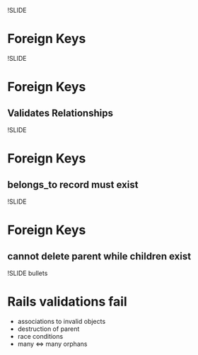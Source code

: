 !SLIDE
# Foreign Keys

!SLIDE
# Foreign Keys
## Validates Relationships

!SLIDE
# Foreign Keys
## belongs_to record must exist

!SLIDE
# Foreign Keys
## cannot delete parent while children exist

!SLIDE bullets
# Rails validations fail
* associations to invalid objects
* destruction of parent
* race conditions
* many <=> many orphans

